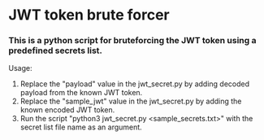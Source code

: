 # JWT token brute forcer

### This is a python script for bruteforcing the JWT token using a predefined secrets list.

Usage:
1. Replace the "payload" value in the jwt_secret.py by adding decoded payload from the known JWT token.
2. Replace the "sample_jwt" value in the jwt_secret.py by adding the known encoded JWT token.
3. Run the script "python3 jwt_secret.py <sample_secrets.txt>" with the secret list file name as an argument.